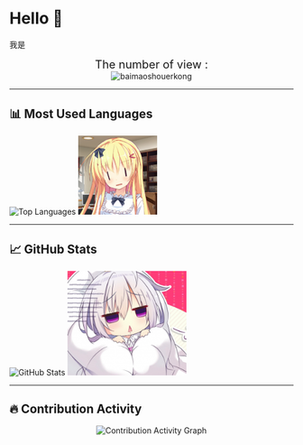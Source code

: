 # Hello 👋 
我是
<div align="center">
<div style="font-size: 20px;">
  The number of view :
</div>
  <img src="https://count.littlebell.top/@baimaoshouerkong?name=baimaoshouerkong&theme=3d-num&padding=7&offset=0&align=top&scale=1&pixelated=1&darkmode=auto" alt="baimaoshouerkong">
</div>

---

## 📊 Most Used Languages
<div align="left">
  <img src="https://github-readme-stats.vercel.app/api/top-langs/?username=baimaoshouerkong&layout=compact" alt="Top Languages">
    <img src ="./asset/img/emm.png" height=140 alt="我很菜的">
</div>

---

## 📈 GitHub Stats
<div align="left">
  <img src="https://github-readme-stats.vercel.app/api?username=baimaoshouerkong&count_private=true&show_icons=true" alt="GitHub Stats">
  <img src = "./asset/img/sad.png" height=185 vertical-align: middle alt="别骂了别骂了">
</div>

---

## 🔥 Contribution Activity
<div align="center">
  <img src="https://github-readme-activity-graph.vercel.app/graph?username=baimaoshouerkong" alt="Contribution Activity Graph">
</div>
